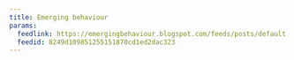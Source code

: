 ```yaml
---
title: Emerging behaviour
params:
  feedlink: https://emergingbehaviour.blogspot.com/feeds/posts/default
  feedid: 8249d109851255151870cd1ed2dac323
---
```

